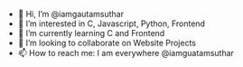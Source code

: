 - 👋 Hi, I’m @iamgautamsuthar
- 👀 I’m interested in C, Javascript, Python, Frontend
- 🌱 I’m currently learning C and Frontend
- 💞️ I’m looking to collaborate on Website Projects
- 📫 How to reach me: I am everywhere @iamguatamsuthar

<!---
iamgautamsuthar/iamgautamsuthar is a ✨ special ✨ repository because its `README.md` (this file) appears on your GitHub profile.
You can click the Preview link to take a look at your changes.
--->
